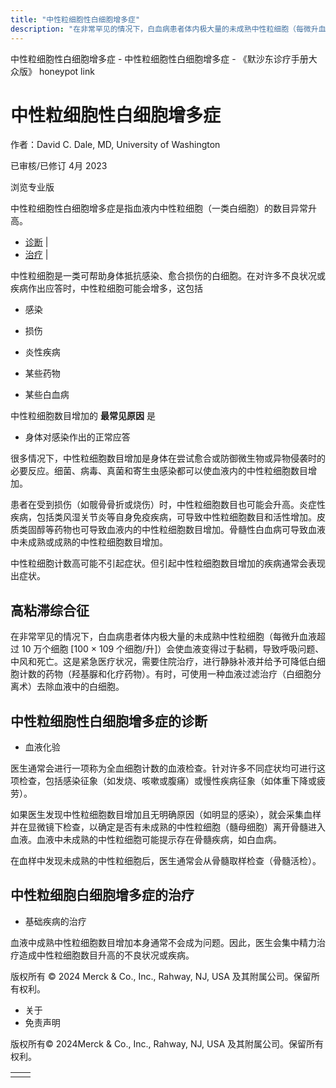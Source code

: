 ```yaml
---
title: "中性粒细胞性白细胞增多症"
description: "在非常罕见的情况下，白血病患者体内极大量的未成熟中性粒细胞（每微升血液超过 10 万个细胞 \\[100 × 109 个细胞/升\\]）会使血液变得过于黏稠，导致呼吸问题、中风和死亡。这是紧急医疗状况，需要住院治疗，进行静脉补液并给予可降低白细胞计数的药物（羟基脲和化疗药物）。有时，可使用一种血液过滤治疗（白细胞分离术）去除血液中的白细胞。"
---
```


﻿中性粒细胞性白细胞增多症 \- 中性粒细胞性白细胞增多症 \- 《默沙东诊疗手册大众版》 honeypot link

# 中性粒细胞性白细胞增多症

作者：David C. Dale, MD, University of Washington

已审核/已修订 4月 2023

浏览专业版

中性粒细胞性白细胞增多症是指血液内中性粒细胞（一类白细胞）的数目异常升高。

- [诊断](#诊断_v38394679_zh) \|
- [治疗](#治疗_v38394688_zh) \|

中性粒细胞是一类可帮助身体抵抗感染、愈合损伤的白细胞。在对许多不良状况或疾病作出应答时，中性粒细胞可能会增多，这包括

- 感染

- 损伤

- 炎性疾病

- 某些药物

- 某些白血病


中性粒细胞数目增加的 **最常见原因** 是

- 身体对感染作出的正常应答


很多情况下，中性粒细胞数目增加是身体在尝试愈合或防御微生物或异物侵袭时的必要反应。细菌、病毒、真菌和寄生虫感染都可以使血液内的中性粒细胞数目增加。

患者在受到损伤（如髋骨骨折或烧伤）时，中性粒细胞数目也可能会升高。炎症性疾病，包括类风湿关节炎等自身免疫疾病，可导致中性粒细胞数目和活性增加。皮质类固醇等药物也可导致血液内的中性粒细胞数目增加。骨髓性白血病可导致血液中未成熟或成熟的中性粒细胞数目增加。

中性粒细胞计数高可能不引起症状。但引起中性粒细胞数目增加的疾病通常会表现出症状。

## 高粘滞综合征

在非常罕见的情况下，白血病患者体内极大量的未成熟中性粒细胞（每微升血液超过 10 万个细胞 \[100 × 109 个细胞/升\]）会使血液变得过于黏稠，导致呼吸问题、中风和死亡。这是紧急医疗状况，需要住院治疗，进行静脉补液并给予可降低白细胞计数的药物（羟基脲和化疗药物）。有时，可使用一种血液过滤治疗（白细胞分离术）去除血液中的白细胞。

## 中性粒细胞性白细胞增多症的诊断

- 血液化验


医生通常会进行一项称为全血细胞计数的血液检查。针对许多不同症状均可进行这项检查，包括感染征象（如发烧、咳嗽或腹痛）或慢性疾病征象（如体重下降或疲劳）。

如果医生发现中性粒细胞数目增加且无明确原因（如明显的感染），就会采集血样并在显微镜下检查，以确定是否有未成熟的中性粒细胞（髓母细胞）离开骨髓进入血液。血液中未成熟的中性粒细胞可能提示存在骨髓疾病，如白血病。

在血样中发现未成熟的中性粒细胞后，医生通常会从骨髓取样检查（骨髓活检）。

## 中性粒细胞白细胞增多症的治疗

- 基础疾病的治疗


血液中成熟中性粒细胞数目增加本身通常不会成为问题。因此，医生会集中精力治疗造成中性粒细胞数目升高的不良状况或疾病。



版权所有 © 2024
Merck & Co., Inc., Rahway, NJ, USA 及其附属公司。保留所有权利。

- 关于
- 免责声明

版权所有© 2024Merck & Co., Inc., Rahway, NJ, USA 及其附属公司。保留所有权利。

|     |     |
| --- | --- |
|  |  |